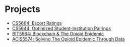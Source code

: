 <h1> Projects </h1>
<ul style="list-style-type:disc;">
  <li><a href="https://github.com/BilalAli-72/GraduateProjects/blob/master/CS5664-EscortRatings.pdf">CS5664: Escort Ratings</a></li>
  <li><a href="https://github.com/BilalAli-72/GraduateProjects/blob/master/CS5644-OptimizedStudent-InstitutionPairings.pdf">CS5644: Optimized Student-Institution Pairings</a></li>
  <li><a href="https://github.com/BilalAli-72/GraduateProjects/blob/master/BIT5564-Blockchain%26TheOpioidEpidemic.pdf">BIT5564: Blockchain & The Opioid Epidemic</a></li>
  <li><a href="https://github.com/BilalAli-72/GraduateProjects/blob/master/ACIS5574-SolvingTheOpioidEpidemicThroughData.pdf">ACIS5574: Solving The Opioid Epidemic Through Data</a></li>
</ul>

